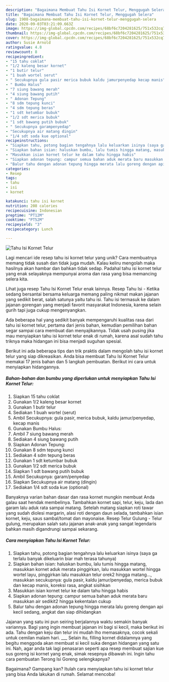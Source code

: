 ```yaml
---
description: "Bagaimana Membuat Tahu Isi Kornet Telur, Menggugah Selera"
title: "Bagaimana Membuat Tahu Isi Kornet Telur, Menggugah Selera"
slug: 1908-bagaimana-membuat-tahu-isi-kornet-telur-menggugah-selera
date: 2020-09-03T03:21:09.663Z
image: https://img-global.cpcdn.com/recipes/68bf6c7204281625/751x532cq70/tahu-isi-kornet-telur-foto-resep-utama.jpg
thumbnail: https://img-global.cpcdn.com/recipes/68bf6c7204281625/751x532cq70/tahu-isi-kornet-telur-foto-resep-utama.jpg
cover: https://img-global.cpcdn.com/recipes/68bf6c7204281625/751x532cq70/tahu-isi-kornet-telur-foto-resep-utama.jpg
author: Susie Arnold
ratingvalue: 4.8
reviewcount: 8
recipeingredient:
- "15 tahu coklat"
- "1/2 kaleng besar kornet"
- "1 butir telur"
- "1 buah wortel serut"
- " Secukupnya gula pasir merica bubuk kaldu jamurpenyedap kecap manis"
- " Bumbu Halus"
- "7 siung bawang merah"
- "4 siung bawang putih"
- " Adonan Tepung"
- "8 sdm tepung kunci"
- "4 sdm tepung beras"
- "1 sdt ketumbar bubuk"
- "1/2 sdt merica bubuk"
- "1 sdt bawang putih bubuk"
- " Secukupnya garampenyedap"
- "Secukupnya air matang dingin"
- "1/4 sdt soda kue optional"
recipeinstructions:
- "Siapkan tahu, potong bagian tengahnya lalu keluarkan isinya (saya ga terlalu banyak dikeluarin biar mah terasa tahunya)"
- "Siapkan bahan isian: haluskan bumbu, lalu tumis hingga matang, masukkan kornet aduk merata pinggirkan, lalu masukkan wortel hingga wortel layu, pinggirkan lalu masukkan telur orek2 hingga matang..., masukkan secukupnya: gula pasir, kaldu jamur/penyedap, merica bubuk dan kecap manis, koreksi rasa, angkat sisihkan"
- "Masukkan isian kornet telur ke dalam tahu hingga habis"
- "Siapkan adonan tepung: campur semua bahan aduk merata baru masukkan air sedikit2 hingga kekentalan cukup"
- "Balur tahu dengan adonan tepung hingga merata lalu goreng dengan api kecil sedang, angkat dan siap dihidangkan"
categories:
- Resep
tags:
- tahu
- isi
- kornet

katakunci: tahu isi kornet 
nutrition: 208 calories
recipecuisine: Indonesian
preptime: "PT12M"
cooktime: "PT52M"
recipeyield: "3"
recipecategory: Lunch

---
```



![Tahu Isi Kornet Telur](https://img-global.cpcdn.com/recipes/68bf6c7204281625/751x532cq70/tahu-isi-kornet-telur-foto-resep-utama.jpg)

Lagi mencari ide resep tahu isi kornet telur yang unik? Cara membuatnya memang tidak susah dan tidak juga mudah. Kalau keliru mengolah maka hasilnya akan hambar dan bahkan tidak sedap. Padahal tahu isi kornet telur yang enak selayaknya mempunyai aroma dan rasa yang bisa memancing selera kita.

Lihat juga resep Tahu Isi Kornet Telur enak lainnya. Resep Tahu Isi - Ketika sedang bersantai bersama keluarga memang paling nikmat makan jajanan yang sedikit berat, salah satunya yaitu tahu isi. Tahu isi termasuk ke dalam jajanan gorengan yang menjadi favorit masyarakat Indonesia, karena selain gurih tapi juga cukup mengenyangkan.

Ada beberapa hal yang sedikit banyak mempengaruhi kualitas rasa dari tahu isi kornet telur, pertama dari jenis bahan, kemudian pemilihan bahan segar sampai cara membuat dan menyajikannya. Tidak usah pusing jika mau menyiapkan tahu isi kornet telur enak di rumah, karena asal sudah tahu triknya maka hidangan ini bisa menjadi suguhan spesial.


Berikut ini ada beberapa tips dan trik praktis dalam mengolah tahu isi kornet telur yang siap dikreasikan. Anda bisa membuat Tahu Isi Kornet Telur memakai 17 jenis bahan dan 5 langkah pembuatan. Berikut ini cara untuk menyiapkan hidangannya.

<!--inarticleads1-->

##### Bahan-bahan dan bumbu yang diperlukan untuk menyiapkan Tahu Isi Kornet Telur:

1. Siapkan 15 tahu coklat
1. Gunakan 1/2 kaleng besar kornet
1. Gunakan 1 butir telur
1. Sediakan 1 buah wortel (serut)
1. Ambil  Secukupnya: gula pasir, merica bubuk, kaldu jamur/penyedap, kecap manis
1. Gunakan  Bumbu Halus:
1. Ambil 7 siung bawang merah
1. Sediakan 4 siung bawang putih
1. Siapkan  Adonan Tepung:
1. Gunakan 8 sdm tepung kunci
1. Sediakan 4 sdm tepung beras
1. Gunakan 1 sdt ketumbar bubuk
1. Gunakan 1/2 sdt merica bubuk
1. Siapkan 1 sdt bawang putih bubuk
1. Ambil  Secukupnya: garam/penyedap
1. Siapkan Secukupnya air matang (dingin)
1. Sediakan 1/4 sdt soda kue (optional)


Banyaknya varian bahan dasar dan rasa kornet mungkin membuat Anda galau saat hendak membelinya. Tambahkan kornet sapi, telur, keju, lada dan garam lalu aduk rata sampai matang. Setelah matang siapkan roti tawar yang sudah diolesi margarin, alasi roti dengan daun selada, tambahkan isian kornet, keju, saus sambal/tomat dan mayonaise. Resep Telur Gulung - Telur gulung, merupakan salah satu jajanan anak-anak yang sangat legendaris bahkan masih digandrungi sampai sekarang. 

<!--inarticleads2-->

##### Cara menyiapkan Tahu Isi Kornet Telur:

1. Siapkan tahu, potong bagian tengahnya lalu keluarkan isinya (saya ga terlalu banyak dikeluarin biar mah terasa tahunya)
1. Siapkan bahan isian: haluskan bumbu, lalu tumis hingga matang, masukkan kornet aduk merata pinggirkan, lalu masukkan wortel hingga wortel layu, pinggirkan lalu masukkan telur orek2 hingga matang..., masukkan secukupnya: gula pasir, kaldu jamur/penyedap, merica bubuk dan kecap manis, koreksi rasa, angkat sisihkan
1. Masukkan isian kornet telur ke dalam tahu hingga habis
1. Siapkan adonan tepung: campur semua bahan aduk merata baru masukkan air sedikit2 hingga kekentalan cukup
1. Balur tahu dengan adonan tepung hingga merata lalu goreng dengan api kecil sedang, angkat dan siap dihidangkan


Jajanan yang satu ini pun seiring berjalannya waktu semakin banyak variannya. Bagi yang ingin membuat jajanan ini bagi si kecil, maka berikut ini ada. Tahu dengan keju dan telur ini mudah lho memasaknya, cocok sekali untuk cemilan malam hari. ___ Selain itu, filling kornet didalamnya yang begitu menggoda akan membuat si kecil suka dengan hidangan yang satu ini. Nah, agar anda tak lagi penasaran seperti apa resep membuat sajian kue sus goreng isi kornet yang enak, simak resepnya dibawah ini. Ingin tahu cara pembuatan Terong Isi Goreng selengkapnya? 

Bagaimana? Gampang kan? Itulah cara menyiapkan tahu isi kornet telur yang bisa Anda lakukan di rumah. Selamat mencoba!
